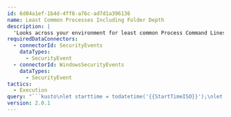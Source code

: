 ```yaml
---
id: 6d04a1ef-1b4d-4ff8-a76c-ad7d1a396136
name: Least Common Processes Including Folder Depth
description: |
  'Looks across your environment for least common Process Command Lines, may be noisy and require allowlisting.  By ZanCo'
requiredDataConnectors:
  - connectorId: SecurityEvents
    dataTypes:
      - SecurityEvent
  - connectorId: WindowsSecurityEvents
    dataTypes:
      - SecurityEvent
tactics:
  - Execution
query: "```kusto\nlet starttime = todatetime('{{StartTimeISO}}');\nlet endtime = todatetime('{{EndTimeISO}}');\nlet lookback = starttime - 7d;  \nlet Allowlist = dynamic (['foo.exe', 'baz.exe']);\nlet Sensitivity = 15;\nSecurityEvent\n| where TimeGenerated between(lookback..endtime)\n| where EventID == 4688\n| extend ProcArray = split(NewProcessName, '\\\\')\n// ProcArrayLength is Folder Depth\n| extend ProcArrayLength = array_length(ProcArray)\n| extend LastIndex = ProcArrayLength - 1\n| extend Proc = ProcArray[LastIndex]\n| where Proc !in (Allowlist)\n// ProcArray[0] is the proc's Drive\n| extend DriveDepthProc = strcat(ProcArray[0], '-', ProcArrayLength, '-', Proc)\n| summarize StartTimeUtc = min(TimeGenerated), EndTimeUtc = max(TimeGenerated), TimesSeen = count(), HostCount = dcount(Computer), Hosts = make_set(Computer,maxSize=2000), UserCount = dcount(SubjectUserName), Users = make_set(SubjectUserName,maxSize=2000) by DriveDepthProc\n| where TimesSeen < Sensitivity\n| extend timestamp = StartTimeUtc\n```"
version: 2.0.1
---
```


